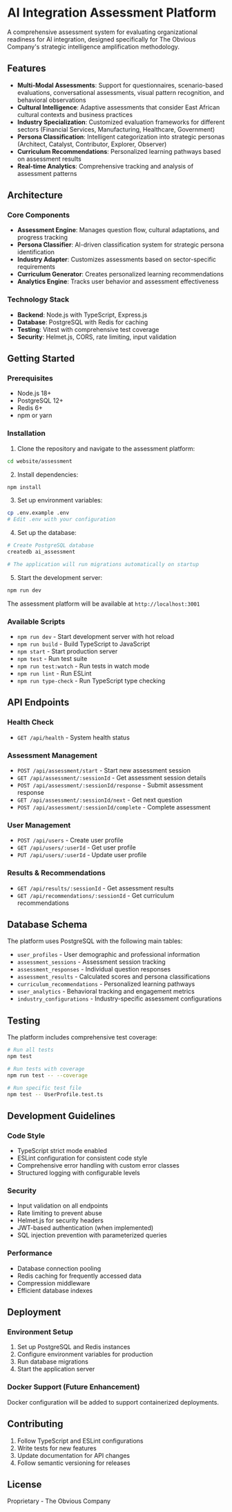 # AI Integration Assessment Platform

A comprehensive assessment system for evaluating organizational readiness for AI integration, designed specifically for The Obvious Company's strategic intelligence amplification methodology.

## Features

- **Multi-Modal Assessments**: Support for questionnaires, scenario-based evaluations, conversational assessments, visual pattern recognition, and behavioral observations
- **Cultural Intelligence**: Adaptive assessments that consider East African cultural contexts and business practices
- **Industry Specialization**: Customized evaluation frameworks for different sectors (Financial Services, Manufacturing, Healthcare, Government)
- **Persona Classification**: Intelligent categorization into strategic personas (Architect, Catalyst, Contributor, Explorer, Observer)
- **Curriculum Recommendations**: Personalized learning pathways based on assessment results
- **Real-time Analytics**: Comprehensive tracking and analysis of assessment patterns

## Architecture

### Core Components

- **Assessment Engine**: Manages question flow, cultural adaptations, and progress tracking
- **Persona Classifier**: AI-driven classification system for strategic persona identification
- **Industry Adapter**: Customizes assessments based on sector-specific requirements
- **Curriculum Generator**: Creates personalized learning recommendations
- **Analytics Engine**: Tracks user behavior and assessment effectiveness

### Technology Stack

- **Backend**: Node.js with TypeScript, Express.js
- **Database**: PostgreSQL with Redis for caching
- **Testing**: Vitest with comprehensive test coverage
- **Security**: Helmet.js, CORS, rate limiting, input validation

## Getting Started

### Prerequisites

- Node.js 18+
- PostgreSQL 12+
- Redis 6+
- npm or yarn

### Installation

1. Clone the repository and navigate to the assessment platform:
```bash
cd website/assessment
```

2. Install dependencies:
```bash
npm install
```

3. Set up environment variables:
```bash
cp .env.example .env
# Edit .env with your configuration
```

4. Set up the database:
```bash
# Create PostgreSQL database
createdb ai_assessment

# The application will run migrations automatically on startup
```

5. Start the development server:
```bash
npm run dev
```

The assessment platform will be available at `http://localhost:3001`

### Available Scripts

- `npm run dev` - Start development server with hot reload
- `npm run build` - Build TypeScript to JavaScript
- `npm start` - Start production server
- `npm test` - Run test suite
- `npm run test:watch` - Run tests in watch mode
- `npm run lint` - Run ESLint
- `npm run type-check` - Run TypeScript type checking

## API Endpoints

### Health Check
- `GET /api/health` - System health status

### Assessment Management
- `POST /api/assessment/start` - Start new assessment session
- `GET /api/assessment/:sessionId` - Get assessment session details
- `POST /api/assessment/:sessionId/response` - Submit assessment response
- `GET /api/assessment/:sessionId/next` - Get next question
- `POST /api/assessment/:sessionId/complete` - Complete assessment

### User Management
- `POST /api/users` - Create user profile
- `GET /api/users/:userId` - Get user profile
- `PUT /api/users/:userId` - Update user profile

### Results & Recommendations
- `GET /api/results/:sessionId` - Get assessment results
- `GET /api/recommendations/:sessionId` - Get curriculum recommendations

## Database Schema

The platform uses PostgreSQL with the following main tables:

- `user_profiles` - User demographic and professional information
- `assessment_sessions` - Assessment session tracking
- `assessment_responses` - Individual question responses
- `assessment_results` - Calculated scores and persona classifications
- `curriculum_recommendations` - Personalized learning pathways
- `user_analytics` - Behavioral tracking and engagement metrics
- `industry_configurations` - Industry-specific assessment configurations

## Testing

The platform includes comprehensive test coverage:

```bash
# Run all tests
npm test

# Run tests with coverage
npm run test -- --coverage

# Run specific test file
npm test -- UserProfile.test.ts
```

## Development Guidelines

### Code Style
- TypeScript strict mode enabled
- ESLint configuration for consistent code style
- Comprehensive error handling with custom error classes
- Structured logging with configurable levels

### Security
- Input validation on all endpoints
- Rate limiting to prevent abuse
- Helmet.js for security headers
- JWT-based authentication (when implemented)
- SQL injection prevention with parameterized queries

### Performance
- Database connection pooling
- Redis caching for frequently accessed data
- Compression middleware
- Efficient database indexes

## Deployment

### Environment Setup
1. Set up PostgreSQL and Redis instances
2. Configure environment variables for production
3. Run database migrations
4. Start the application server

### Docker Support (Future Enhancement)
Docker configuration will be added to support containerized deployments.

## Contributing

1. Follow TypeScript and ESLint configurations
2. Write tests for new features
3. Update documentation for API changes
4. Follow semantic versioning for releases

## License

Proprietary - The Obvious Company